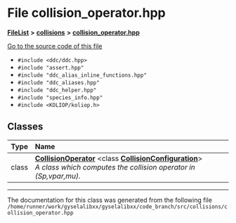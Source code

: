 

# File collision\_operator.hpp



[**FileList**](files.md) **>** [**collisions**](dir_64163437c27c8707f17f92558da22106.md) **>** [**collision\_operator.hpp**](collision__operator_8hpp.md)

[Go to the source code of this file](collision__operator_8hpp_source.md)



* `#include <ddc/ddc.hpp>`
* `#include "assert.hpp"`
* `#include "ddc_alias_inline_functions.hpp"`
* `#include "ddc_aliases.hpp"`
* `#include "ddc_helper.hpp"`
* `#include "species_info.hpp"`
* `#include <KOLIOP/koliop.h>`















## Classes

| Type | Name |
| ---: | :--- |
| class | [**CollisionOperator**](classCollisionOperator.md) &lt;class [**CollisionConfiguration**](classCollisionConfiguration.md)&gt;<br>_A class which computes the collision operator in (Sp,vpar,mu)._  |



















































------------------------------
The documentation for this class was generated from the following file `/home/runner/work/gyselalibxx/gyselalibxx/code_branch/src/collisions/collision_operator.hpp`

